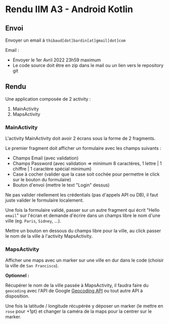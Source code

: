 # Rendu IIM A3 - Android Kotlin

## Envoi

Envoyer un email à `thibaud[dot]bardin[at]gmail[dot]com`

Email :
* Envoyer le 1er Avril 2022 23h59 maximum
* Le code source doit être en zip dans le mail ou un lien vers le repository git

## Rendu

Une application composée de 2 activity :
1. MainActivity
2. MapsActivity

### MainActivity

L'activity MainActivity doit avoir 2 écrans sous la forme de 2 fragments.

Le premier fragment doit afficher un formulaire avec les champs suivants :
* Champs Email (avec validation)
* Champs Password (avec validation => minimum 8 caractères, 1 lettre | 1 chiffre | 1 caractère spécial minimum)
* Case à cocher (valider que la case soit cochée pour permettre le click sur le bouton du formulaire)
* Bouton d'envoi (mettre le text "Login" dessus)

Ne pas valider réellement les crédentials (pas d'appels API ou DB), il faut juste valider le formulaire localement.

Une fois la formulaire validé, passer sur un autre fragment qui écrit "Hello `email`" sur l'écran et demande d'écrire dans un champs libre le nom d'une ville (eg. `Paris`, `Sidney`, ...).

Mettre un bouton en dessous du champs libre pour la ville, au click passer le nom de la ville à l'activity MapsActivity.

### MapsActivity

Afficher une maps avec un marker sur une ville en dur dans le code (choisir la ville de `San Francisco`).

**Optionnel :**

Récupérer le nom de la ville passée à MapsActivity, il faudra faire du `geocoding` avec l'API de Google [Geocoding API](https://developers.google.com/maps/documentation/geocoding/start) ou tout autre API à disposition.

Une fois la latitude / longitude récupérée y déposer un marker (le mettre en `rose` pour +1pt) et changer la caméra de la maps pour la centrer sur le marker.  

